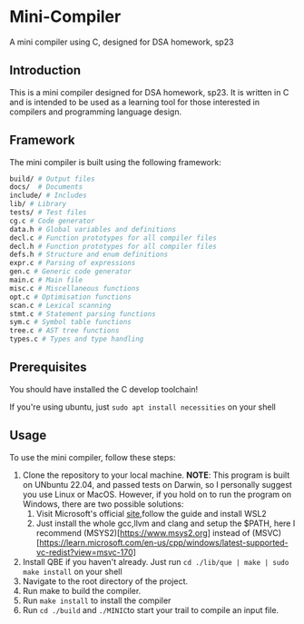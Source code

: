 # Mini-Compiler
 A mini compiler using C, designed for DSA homework, sp23

## Introduction

This is a mini compiler designed for DSA homework, sp23. It is written in C and is intended to be used as a learning tool for those interested in compilers and programming language design.

## Framework

The mini compiler is built using the following framework:

```bash
build/ # Output files
docs/  # Documents
include/ # Includes
lib/ # Library
tests/ # Test files
cg.c # Code generator
data.h # Global variables and definitions
decl.c # Function prototypes for all compiler files
decl.h # Function prototypes for all compiler files
defs.h # Structure and enum definitions
expr.c # Parsing of expressions
gen.c # Generic code generator
main.c # Main file
misc.c # Miscellaneous functions
opt.c # Optimisation functions
scan.c # Lexical scanning
stmt.c # Statement parsing functions
sym.c # Symbol table functions
tree.c # AST tree functions
types.c # Types and type handling
```

## Prerequisites

You should have installed the C develop toolchain!

If you're using ubuntu, just `sudo apt install necessities` on your shell

## Usage

To use the mini compiler, follow these steps:

1. Clone the repository to your local machine.
   **NOTE**: This program is built on UNbuntu 22.04, and passed tests on Darwin, so I personally suggest you use Linux or MacOS. However, if you hold on to run the program on Windows, there are two possible solutions:
   1. Visit Microsoft's official [site](https://learn.microsoft.com/en-us/windows/wsl/install),follow the guide and install WSL2
   2. Just install the whole gcc,llvm and clang and setup the $PATH, here I recommend (MSYS2)[https://www.msys2.org] instead of (MSVC)[https://learn.microsoft.com/en-us/cpp/windows/latest-supported-vc-redist?view=msvc-170]
2. Install QBE if you haven't already. Just run `cd ./lib/que | make | sudo make install` on your shell
3. Navigate to the root directory of the project.
4. Run make to build the compiler.
5. Run `make install` to install the compiler
6. Run `cd ./build` and `./MINIC`to start your trail to compile an input file.